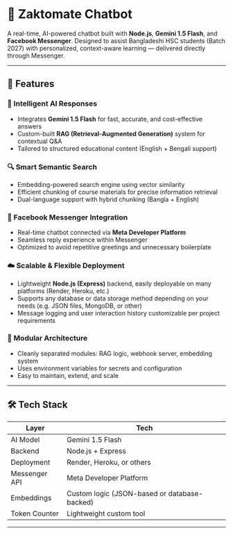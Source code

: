 # 🤖 Zaktomate Chatbot

A real-time, AI-powered chatbot built with **Node.js**, **Gemini 1.5 Flash**, and **Facebook Messenger**. Designed to assist Bangladeshi HSC students (Batch 2027) with personalized, context-aware learning — delivered directly through Messenger.

---

## 🚀 Features

### 🤖 Intelligent AI Responses
- Integrates **Gemini 1.5 Flash** for fast, accurate, and cost-effective answers
- Custom-built **RAG (Retrieval-Augmented Generation)** system for contextual Q&A
- Tailored to structured educational content (English + Bengali support)

### 🔍 Smart Semantic Search
- Embedding-powered search engine using vector similarity
- Efficient chunking of course materials for precise information retrieval
- Dual-language support with hybrid chunking (Bangla + English)

### 💬 Facebook Messenger Integration
- Real-time chatbot connected via **Meta Developer Platform**
- Seamless reply experience within Messenger
- Optimized to avoid repetitive greetings and unnecessary boilerplate

### ☁️ Scalable & Flexible Deployment
- Lightweight **Node.js (Express)** backend, easily deployable on many platforms (Render, Heroku, etc.)
- Supports any database or data storage method depending on your needs (e.g. JSON files, MongoDB, or other)
- Message logging and user interaction history customizable per project requirements

### 🧱 Modular Architecture
- Cleanly separated modules: RAG logic, webhook server, embedding system
- Uses environment variables for secrets and configuration
- Easy to maintain, extend, and scale

---

## 🛠️ Tech Stack

| Layer          | Tech                     |
|----------------|--------------------------|
| AI Model       | Gemini 1.5 Flash         |
| Backend        | Node.js + Express        |
| Deployment     | Render, Heroku, or others|
| Messenger API  | Meta Developer Platform  |
| Embeddings     | Custom logic (JSON-based or database-backed) |
| Token Counter  | Lightweight custom tool  |

---
